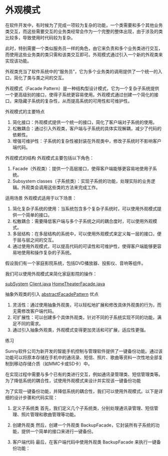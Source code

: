 # 外观模式

在软件开发中，有时候为了完成一项较为复杂的功能，一个类需要和多个其他业务类交互，而这些需要交互的业务类经常会作为一个完整的整体出现，由于涉及的类比较多，导致使用时代码较为复杂。

此时，特别需要一个类似服务员一样的角色，由它来负责和多个业务类进行交互，而使用这些业务类的类只需和该类交互即可。外观模式通过引入一个新的外观类来实现该功能。

外观类充当了软件系统中的“服务员”，它为多个业务类的调用提供了一个统一的入口，简化了类与类之间的交互。

外观模式（Facade Pattern）是一种结构型设计模式，它为一个复杂子系统提供一个更高级别的接口，使得子系统更容易使用。外观模式通过创建一个简化的接口，来隐藏子系统的复杂性，从而提高系统的可用性和可维护性。

外观模式的主要特点

1. 简化接口：外观模式提供一个统一的接口，简化了客户端对子系统的使用。
2. 松散耦合：通过引入外观类，客户端与子系统的具体实现解耦，减少了代码的依赖性。
3. 增强可维护性：子系统的复杂性被封装在外观类中，修改子系统时不影响客户端代码。

外观模式的结构
外观模式主要包括以下角色：

1. Facade（外观类）：提供一个高层接口，使得客户端能够更容易地使用子系统。
2. Subsystem classes（子系统类）：实现子系统的功能，处理实际的业务逻辑。外观类会调用这些类的方法来完成工作。

适用场景
外观模式适用于以下场景：

1. 简化复杂子系统的使用：当系统包含多个复杂子系统时，可以使用外观模式提供一个简单的接口。
2. 松散耦合：需要降低客户端与多个子系统之间的耦合度时，可以使用外观模式。
3. 多层结构：在多层结构的系统中，可以使用外观模式来定义每一层的接口，便于层与层之间的交互。
4. 通过使用外观模式，可以提高代码的可读性和可维护性，使得客户端能够更容易地使用和操作复杂的子系统。

假设我们有一个家庭影院系统，包括DVD播放器、投影仪、音响等组件。

我们可以使用外观模式来简化家庭影院的操作：

[subSystem](subSystem)
[Client.java](Client.java)
[HomeTheaterFacade.java](HomeTheaterFacade.java)

抽象外观类的引入
[abstractFacadePattern](abstractFacadePattern)
优点
1. 灵活性：通过使用抽象外观类，可以轻松地扩展和修改具体外观类的行为，而无需修改客户端代码。 
2. 可扩展性：可以创建多个具体外观类，针对不同的子系统实现不同的功能，满足不同的需求。 
3. 通过引入抽象外观类，外观模式变得更加灵活和可扩展，适应性更强。



练习

Sunny软件公司为新开发的智能手机控制与管理软件提供了一键备份功能。通过该功能可以将原本存储在手机中的通讯录、短信、照片、歌曲等资料一次性地全部复制到移动存储介质（如MMC卡或SD卡）中。

在实现过程中需要与多个已有的类进行交互，例如通讯录管理类、短信管理类等。为了降低系统的耦合性，试使用外观模式来设计并实现该一键备份功能


为了实现一键备份功能，并降低系统的耦合性，我们可以使用外观模式。以下是详细的设计步骤和代码实现：

1. 定义子系统类
   首先，我们定义几个子系统类，分别处理通讯录管理、短信管理、照片管理和歌曲管理等功能。

2. 创建外观类
      然后，创建一个外观类 BackupFacade，它封装所有子系统的功能，提供一个简单的接口来进行一键备份。


3. 客户端代码
      最后，在客户端代码中使用外观类 BackupFacade 来执行一键备份功能：
